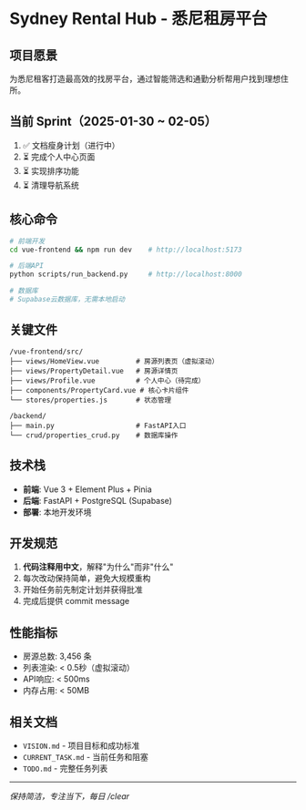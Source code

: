# Sydney Rental Hub - 悉尼租房平台

## 项目愿景
为悉尼租客打造最高效的找房平台，通过智能筛选和通勤分析帮用户找到理想住所。

## 当前 Sprint（2025-01-30 ~ 02-05）
1. ✅ 文档瘦身计划（进行中）
2. ⏳ 完成个人中心页面
3. ⏳ 实现排序功能
4. ⏳ 清理导航系统

## 核心命令
```bash
# 前端开发
cd vue-frontend && npm run dev    # http://localhost:5173

# 后端API
python scripts/run_backend.py     # http://localhost:8000

# 数据库
# Supabase云数据库，无需本地启动
```

## 关键文件
```
/vue-frontend/src/
├── views/HomeView.vue         # 房源列表页（虚拟滚动）
├── views/PropertyDetail.vue   # 房源详情页
├── views/Profile.vue          # 个人中心（待完成）
├── components/PropertyCard.vue # 核心卡片组件
└── stores/properties.js       # 状态管理

/backend/
├── main.py                    # FastAPI入口
└── crud/properties_crud.py    # 数据库操作
```

## 技术栈
- **前端**: Vue 3 + Element Plus + Pinia
- **后端**: FastAPI + PostgreSQL (Supabase)
- **部署**: 本地开发环境

## 开发规范
1. **代码注释用中文**，解释"为什么"而非"什么"
2. 每次改动保持简单，避免大规模重构
3. 开始任务前先制定计划并获得批准
4. 完成后提供 commit message

## 性能指标
- 房源总数: 3,456 条
- 列表渲染: < 0.5秒（虚拟滚动）
- API响应: < 500ms
- 内存占用: < 50MB

## 相关文档
- `VISION.md` - 项目目标和成功标准
- `CURRENT_TASK.md` - 当前任务和阻塞
- `TODO.md` - 完整任务列表

---
*保持简洁，专注当下，每日 /clear*